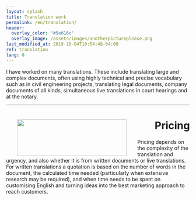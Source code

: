 ```yaml
---
layout: splash
title: Translation work
permalink: /en/translation/
header:
  overlay_color: "#5e616c"
  overlay_image: /assets/images/anotherpictureplease.png
last_modified_at: 2019-10-04T10:54:48-04:00
ref: translation
lang: 0
---
```


I have worked on many translations.  These include translating large and complex documents, often using highly technical and precise vocabulary such as in civil engineering projects, translating legal documents, company documents of all kinds, simultaneous live translations in court hearings and at the notary.

---

<div style="text-align: right"> <h1 id="brunch"> <img style="float: left;" src="/assets/images/anotherpictureplease.png" width="300" height="100" hspace="30"> Pricing </h1> </div> 

Pricing depends on the complexity of the translation and urgency, and also whether it is from written documents or live translations.  For written translations a quotation is based on the number of words in the document, the calculated time needed (particularly when extensive research may be required), and when time needs to be spent on customising English and turning ideas into the best marketing approach to reach customers.